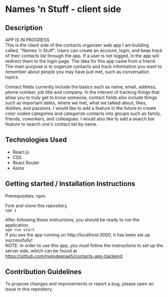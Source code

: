 # Names 'n Stuff - client side

## Description

APP IS IN PROGRESS  
This is the client side of the contacts organizer web app I am building called, "Names 'n Stuff". Users can create an account, login, and keep track of their contacts list through the app. If a user is not logged, in the app will redirect them to the login page. The idea for this app came from a friend. The main purpose is to organize contacts and track information you want to remember about people you may have just met, such as conversation topics.

Contact fields currently include the basics such as name, email, address, phone number, job title and company. In the interest of tracking things that allow you to truly get to know someone, contact fields also include things such as important dates, where we met, what we talked about, likes, dislikes, and passions. I would like to add a feature in the future to create color coded categories and categorize contacts into groups such as family, friends, coworkers, and colleagues. I would also like to add a search bar feature to search one's contact list by name.

## Technologies Used

- React.js
- CSS
- React Router
- Axios

## Getting started / Installation Instructions

Prerequisities: npm.

Fork and clone this repository.  
`npm i`

After following these instructions, you should be ready to run the application.  
`npm run start`  
If you see the app running on http://localhost:3000, it has been set up successfully!  
NOTE: In order to use this app, you must follow the instructions to set up the server side, which can be found at https://github.com/melodeenae5/contacts-app-backend

## Contribution Guidelines

To propose changes and improvements or report a bug, please open an issue in this repository.
